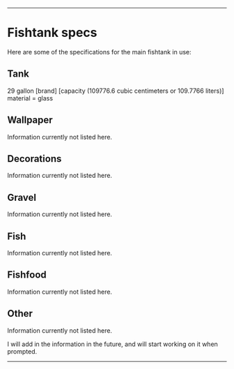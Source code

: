 
***

# Fishtank specs

Here are some of the specifications for the main fishtank in use:

## Tank

29 gallon [brand] [capacity (109776.6 cubic centimeters or 109.7766 liters)] material = glass

## Wallpaper

Information currently not listed here.

## Decorations

Information currently not listed here.

## Gravel

Information currently not listed here.

## Fish

Information currently not listed here.

## Fishfood

Information currently not listed here.

## Other

Information currently not listed here.

I will add in the information in the future, and will start working on it when prompted.

***
